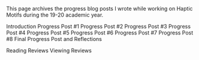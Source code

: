 This page archives the progress blog posts I wrote while working on Haptic Motifs during the 19-20 academic year.

Introduction
Progress Post #1
Progress Post #2
Progress Post #3
Progress Post #4
Progress Post #5
Progress Post #6
Progress Post #7
Progress Post #8
Final Progress Post and Reflections

Reading Reviews
Viewing Reviews
